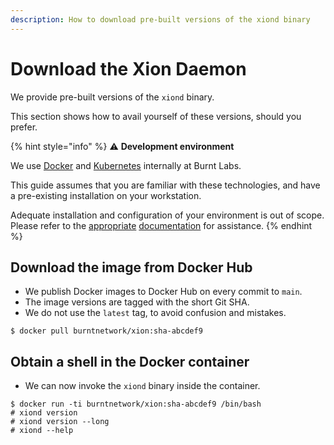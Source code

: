 ```yaml
---
description: How to download pre-built versions of the xiond binary
---
```


# Download the Xion Daemon

We provide pre-built versions of the `xiond` binary.&#x20;

This section shows how to avail yourself of these versions, should you prefer.

{% hint style="info" %}
:warning: **Development environment**

We use [Docker](https://www.docker.com/) and [Kubernetes](https://kubernetes.io/) internally at Burnt Labs.

This guide assumes that you are familiar with these technologies, and have a pre-existing installation on your workstation.

Adequate installation and configuration of your environment is out of scope. Please refer to the [appropriate](https://docs.docker.com/get-docker/) [documentation](https://kind.sigs.k8s.io/docs/user/quick-start/) for assistance.
{% endhint %}

## Download the image from Docker Hub

* We publish Docker images to Docker Hub on every commit to `main`.
* The image versions are tagged with the short Git SHA.
* We do not use the `latest` tag, to avoid confusion and mistakes.

```
$ docker pull burntnetwork/xion:sha-abcdef9
```

## Obtain a shell in the Docker container

* We can now invoke the `xiond` binary inside the container.

```
$ docker run -ti burntnetwork/xion:sha-abcdef9 /bin/bash
# xiond version
# xiond version --long
# xiond --help
```

